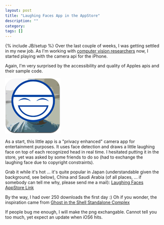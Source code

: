 ```yaml
---
layout: post
title: "Laughing Faces App in the AppStore"
description: ""
category: 
tags: []
---
```

{% include JB/setup %}
Over the last couple of weeks, I was getting settled in my new job.
As I'm working with [computer vision researchers](http://imlab.jp) now,
I started playing with the camera api for the iPhone.

Again, I'm very surprised by the accessibility and quality of Apples
apis and their sample code.

![Laughing Face](/imgs/laughing.png)

As a start, this little app is a "privacy enhanced" camera 
app for entertainment purposes. 
It uses face detection and draws a little 
laughing face on top of each recognized head in real time.
I hesitated putting it in the store, yet was asked by some friends to
do so (had to exchange the laughing face due to copyright constraints).

Grab it while it's hot ... it's quite popular in Japan (understandable 
given the background, see below), China and Saudi Arabia (of all places, ... if
somebody can tell me why, please send me a mail):
[Laughing Faces AppStore Link](http://itunes.apple.com/us/app/laughing-faces/id551656355?mt=8)

By the way, I had over 250 downloads the first day :)
Oh if you wonder, the inspiration came from 
[Ghost in the Shell Standalone Complex](http://en.wikipedia.org/wiki/Laughing_Man_(Ghost_in_the_Shell))

If people bug me enough, I will make the png exchangable.
Cannot tell you too much, yet expect an update when iOS6 hits.

